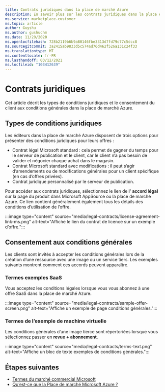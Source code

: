 ```yaml
---
title: Contrats juridiques dans la place de marché Azure
description: En savoir plus sur les contrats juridiques dans la place de marché Azure.
ms.service: marketplace-customer
ms.topic: article
author: Guyshu
ms.author: gushuchm
ms.date: 11/20/2020
ms.openlocfilehash: 728b2119b6b9a80146fbe3313d7fd79c77c5dcc8
ms.sourcegitcommit: 3a2415ab9833d5c574ad76d462f526a131c24f33
ms.translationtype: MT
ms.contentlocale: fr-FR
ms.lasthandoff: 03/12/2021
ms.locfileid: "103412639"
---
```

# <a name="legal-contracts"></a>Contrats juridiques

Cet article décrit les types de conditions juridiques et le consentement du client aux conditions générales dans la place de marché Azure.

## <a name="types-of-legal-terms"></a>Types de conditions juridiques

Les éditeurs dans la place de marché Azure disposent de trois options pour présenter des conditions juridiques pour leurs offres :

- Contrat légal Microsoft standard : cela permet de gagner du temps pour le serveur de publication et le client, car le client n’a pas besoin de valider et négocier chaque achat dans le magasin.
- Contrat Microsoft standard avec modifications : il peut s’agir d’amendements ou de modifications générales pour un client spécifique (en cas d’offres privées).
- Contrat juridique personnalisé par le serveur de publication.

Pour accéder aux contrats juridiques, sélectionnez le lien de l' **accord légal** sur la page du produit dans Microsoft AppSource ou la place de marché Azure. Ce lien contient généralement également tous les détails des conditions d’utilisation de l’offre.

:::image type="content" source="media/legal-contracts/license-agreement-link-ms.png" alt-text="Affiche le lien du contrat de licence sur un exemple d’offre.":::

## <a name="consenting-to-terms-and-conditions"></a>Consentement aux conditions générales

Les clients sont invités à accepter les conditions générales lors de la création d’une ressource avec une image ou un service tiers. Les exemples suivants montrent comment ces accords peuvent apparaître.

### <a name="saas-example-terms"></a>Termes exemples SaaS

Vous acceptez les conditions légales lorsque vous vous abonnez à une offre SaaS dans la place de marché Azure.

:::image type="content" source="media/legal-contracts/sample-offer-screen.png" alt-text="Affiche un exemple de page conditions générales.":::

### <a name="virtual-machine-example-terms"></a>Termes de l’exemple de machine virtuelle

Les conditions générales d’une image tierce sont répertoriées lorsque vous sélectionnez passer en **revue + abonnement**.

:::image type="content" source="media/legal-contracts/terms-text.png" alt-text="Affiche un bloc de texte exemples de conditions générales.":::

## <a name="next-steps"></a>Étapes suivantes

- [Termes du marché commercial Microsoft](https://azure.microsoft.com/support/legal/marketplace-terms/)
- [Qu’est-ce que la Place de marché Microsoft Azure ?](azure-marketplace-overview.md) 
